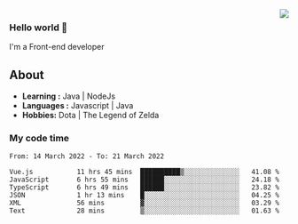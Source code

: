 <img align='right' src="https://github-readme-stats.vercel.app/api?username=jumodada&show_icons=true&theme=vue">

### Hello world 👋

I'm a Front-end developer 
    
## About
-  **Learning :** Java | NodeJs
-  **Languages :** Javascript | Java
-  **Hobbies:** Dota | The Legend of Zelda

### My code time

<!--START_SECTION:waka-->

```text
From: 14 March 2022 - To: 21 March 2022

Vue.js           11 hrs 45 mins  ██████████▒░░░░░░░░░░░░░░   41.08 %
JavaScript       6 hrs 55 mins   ██████░░░░░░░░░░░░░░░░░░░   24.18 %
TypeScript       6 hrs 49 mins   ██████░░░░░░░░░░░░░░░░░░░   23.82 %
JSON             1 hr 13 mins    █░░░░░░░░░░░░░░░░░░░░░░░░   04.25 %
XML              56 mins         ▓░░░░░░░░░░░░░░░░░░░░░░░░   03.29 %
Text             28 mins         ▒░░░░░░░░░░░░░░░░░░░░░░░░   01.63 %
```

<!--END_SECTION:waka-->
